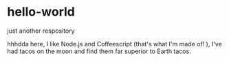 # hello-world
just another respository

hhhdda here, I like Node.js and Coffeescript (that's what I'm made of! ),
I've had tacos on the moon and find them far superior to Earth tacos.
